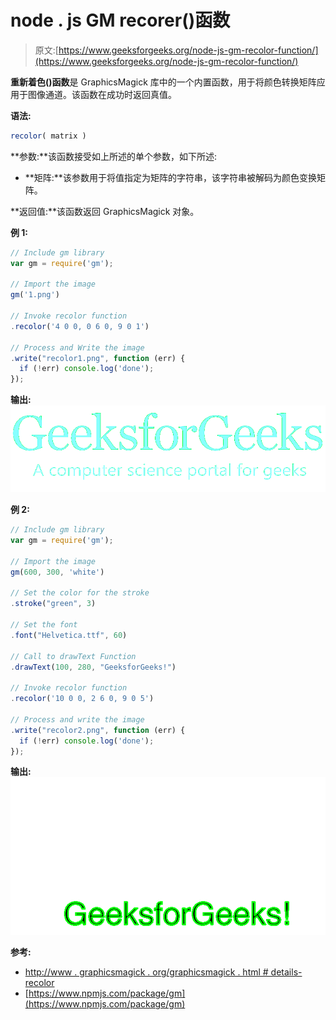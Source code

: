 # node . js GM recorer()函数

> 原文:[https://www.geeksforgeeks.org/node-js-gm-recolor-function/](https://www.geeksforgeeks.org/node-js-gm-recolor-function/)

**重新着色()函数**是 GraphicsMagick 库中的一个内置函数，用于将颜色转换矩阵应用于图像通道。该函数在成功时返回真值。

**语法:**

```js
recolor( matrix )
```

**参数:**该函数接受如上所述的单个参数，如下所述:

*   **矩阵:**该参数用于将值指定为矩阵的字符串，该字符串被解码为颜色变换矩阵。

**返回值:**该函数返回 GraphicsMagick 对象。

**例 1:**

```js
// Include gm library
var gm = require('gm');

// Import the image
gm('1.png')

// Invoke recolor function
.recolor('4 0 0, 0 6 0, 9 0 1')

// Process and Write the image
.write("recolor1.png", function (err) {
  if (!err) console.log('done');
});
```

**输出:**
![](img/135f03f42abc34674728c6ae33b4cff4.png)

**例 2:**

```js
// Include gm library
var gm = require('gm');

// Import the image
gm(600, 300, 'white')

// Set the color for the stroke
.stroke("green", 3)

// Set the font 
.font("Helvetica.ttf", 60)

// Call to drawText Function
.drawText(100, 280, "GeeksforGeeks!")

// Invoke recolor function
.recolor('10 0 0, 2 6 0, 9 0 5')

// Process and write the image 
.write("recolor2.png", function (err) {
  if (!err) console.log('done');
});
```

**输出:**
![](img/7309b52810c8d46f386921758e1a3836.png)

**参考:**

*   [http://www . graphicsmagick . org/graphicsmagick . html # details-recolor](http://www.graphicsmagick.org/GraphicsMagick.html#details-recolor)
*   [https://www.npmjs.com/package/gm](https://www.npmjs.com/package/gm)